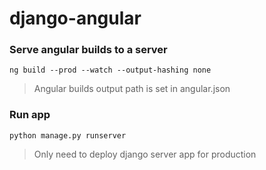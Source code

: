 # django-angular

### Serve angular builds to a server
```
ng build --prod --watch --output-hashing none
```

> Angular builds output path is set in angular.json

### Run app
```
python manage.py runserver
```

> Only need to deploy django server app for production
